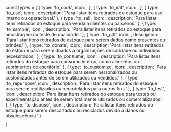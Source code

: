  const types = [
        {
            type: 'to_cook',
            icon: <Restaurant />,
        },
        {
            type: 'to_eat',
            icon: <LocalDining />,
        },
        {
            type: 'to_use',
            icon: <CheckCircle />,
            description: 'Para listar itens retirados do estoque para uso interno ou operacional.'
        },
        {
            type: 'to_sell',
            icon: <AttachMoney />,
            description: 'Para listar itens retirados do estoque para venda a clientes ou parceiros.'
        },
        {
            type: 'to_sample',
            icon: <Hd />,
            description: 'Para listar itens retirados do estoque para amostragem ou teste de qualidade.'
        },
        {
            type: 'to_gift',
            icon: <CardGiftcard />,
            description: 'Para listar itens retirados do estoque para serem dados como presentes ou brindes.'
        },
        {
            type: 'to_donate',
            icon: <FavoriteBorder />,
            description: 'Para listar itens retirados do estoque para serem doados a organizações de caridade ou indivíduos necessitados.'
        },
        {
            type: 'to_consume',
            icon: <Restaurant />,
            description: 'Para listar itens retirados do estoque para consumo interno, como alimentos ou suprimentos de escritório.'
        },
        {
            type: 'to_customize',
            icon: <Build />,
            description: 'Para listar itens retirados do estoque para serem personalizados ou customizados antes de serem utilizados ou vendidos.'
        },
        {
            type: 'to_repurpose',
            icon: <Cached />,
            description: 'Para listar itens retirados do estoque para serem reutilizados ou remodelados para outros fins.'
        },
        {
            type: 'to_test',
            icon: <Timeline />,
            description: 'Para listar itens retirados do estoque para testes ou experimentação antes de serem totalmente utilizados ou comercializados.'
        },
        {
            type: 'to_dispose',
            icon: <DeleteForever />,
            description: 'Para listar itens retirados do estoque para serem descartados ou reciclados devido a danos ou obsolescência.'
        }

    ]